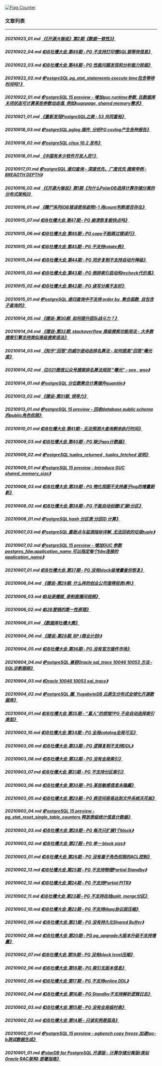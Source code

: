 <a rel="nofollow" href="http://info.flagcounter.com/h9V1"  ><img src="http://s03.flagcounter.com/count/h9V1/bg_FFFFFF/txt_000000/border_CCCCCC/columns_2/maxflags_12/viewers_0/labels_0/pageviews_0/flags_0/"  alt="Flag Counter"  border="0"  ></a>  
  
### 文章列表  
----  
##### 20210923_01.md   [《《开源大咖说》第2期《数据一致性》》](20210923_01.md)  
##### 20210922_04.md   [《DB吐槽大会,第49期 - PG 不支持打印慢SQL锁等待信息》](20210922_04.md)  
##### 20210922_03.md   [《DB吐槽大会,第48期 - PG 性能问题发现和分析能力较弱》](20210922_03.md)  
##### 20210922_02.md   [《PostgreSQL pg_stat_statements execute time包含等待时间吗?》](20210922_02.md)  
##### 20210922_01.md   [《PostgreSQL 15 preview - 增加guc runtime参数, 在数据库关闭状态可计算某些参数动态值, 例如hugepage, shared memory需求》](20210922_01.md)  
##### 20210921_01.md   [《重新发现PostgreSQL之美 - 53 共同富裕》](20210921_01.md)  
##### 20210918_03.md   [《PostgreSQL pglog 插件, 分析PG csvlog产生各种报告》](20210918_03.md)  
##### 20210918_02.md   [《PostgreSQL citus 10.2 发布》](20210918_02.md)  
##### 20210918_01.md   [《中国有多少软件开发人员?》](20210918_01.md)  
##### 20210917_01.md   [《PostgreSQL 递归查询 - 深度优先、广度优先 搜索举例 - BREADTH DEPTH》](20210917_01.md)  
##### 20210916_02.md   [《《开源大咖说》第1期《为什么PolarDB选择计算存储分离的分布式架构》》](20210916_02.md)  
##### 20210916_01.md   [《鞭尸系列(DB错误使用姿势)-1 用count判断是否存在》](20210916_01.md)  
##### 20210915_07.md   [《DB吐槽大会,第47期 - PG 崩溃恢复能快点吗》](20210915_07.md)  
##### 20210915_06.md   [《DB吐槽大会,第46期 - PG copy不能跳过错误行》](20210915_06.md)  
##### 20210915_05.md   [《DB吐槽大会,第45期 - PG 不支持rotate表》](20210915_05.md)  
##### 20210915_04.md   [《DB吐槽大会,第44期 - PG 同步复制不支持自动升降级》](20210915_04.md)  
##### 20210915_03.md   [《DB吐槽大会,第43期 - PG 倒排索引启动和recheck代价高》](20210915_03.md)  
##### 20210915_02.md   [《DB吐槽大会,第42期 - PG 读写分离不友好》](20210915_02.md)  
##### 20210915_01.md   [《PostgreSQL 递归查询中不支持 order by, 聚合函数, 自包含子查询的》](20210915_01.md)  
##### 20210914_05.md   [《德说-第30期, 如何提升团队战斗力？》](20210914_05.md)  
##### 20210914_04.md   [《德说-第32期, stackoverflow 高级搜索功能用法 - 大多数搜索引擎支持类似高级搜索语法》](20210914_04.md)  
##### 20210914_03.md   [《知乎“回答”的威尔逊动态排名算法 - 如何提高"回答"曝光度》](20210914_03.md)  
##### 20210914_02.md   [《2021微信公众号搜索排名算法规则 "曝光" - seo , wso》](20210914_02.md)  
##### 20210914_01.md   [《PostgreSQL 分位数聚合计算插件quantile》](20210914_01.md)  
##### 20210913_02.md   [《德说-第31期, 领导力》](20210913_02.md)  
##### 20210913_01.md   [《PostgreSQL 15 preview - 回收database public schema的public角色权限》](20210913_01.md)  
##### 20210910_01.md   [《DB吐槽大会,第41期 - 无法预测大查询剩余执行时间》](20210910_01.md)  
##### 20210909_03.md   [《DB吐槽大会,第40期 - PG 缺少qps计数器》](20210909_03.md)  
##### 20210909_02.md   [《PostgreSQL tuples_returned , tuples_fetched 说明》](20210909_02.md)  
##### 20210909_01.md   [《PostgreSQL 15 preview - Introduce GUC shared_memory_size》](20210909_01.md)  
##### 20210908_03.md   [《DB吐槽大会,第39期 - PG 物化视图不支持基于log的增量刷新》](20210908_03.md)  
##### 20210908_02.md   [《DB吐槽大会,第38期 - PG 不能自动创建(扩展)分区》](20210908_02.md)  
##### 20210908_01.md   [《PostgreSQL hash 分区表 分区ID 计算》](20210908_01.md)  
##### 20210907_03.md   [《PostgreSQL 膨胀点与监测指标详解, 无法回收的垃圾tuple》](20210907_03.md)  
##### 20210907_02.md   [《PostgreSQL 15 preview - 增加GUC 参数 postgres_fdw.application_name 可以指定每个fdw连接的application_name》](20210907_02.md)  
##### 20210907_01.md   [《DB吐槽大会,第37期 - PG 没有block级增量备份恢复》](20210907_01.md)  
##### 20210906_04.md   [《德说-第29期, 什么样的创业公司值得投资(奔)》](20210906_04.md)  
##### 20210906_03.md   [《B站录播姬, 录制直播间视频》](20210906_03.md)  
##### 20210906_02.md   [《B2B营销的第一性原理》](20210906_02.md)  
##### 20210906_01.md   [《数据库吐槽大赛》](20210906_01.md)  
##### 20210904_06.md   [《德说-第28期, BP (商业计划)》](20210904_06.md)  
##### 20210904_05.md   [《DB吐槽大会,第36期 - PG 没有官方插件市场》](20210904_05.md)  
##### 20210904_04.md   [《PostgreSQL 兼容Oracle sql_trace 10046 10053 方法 - SQL诊断跟踪》](20210904_04.md)  
##### 20210904_03.md   [《Oracle 10046 10053 sql_trace》](20210904_03.md)  
##### 20210904_02.md   [《PostgreSQL 圈, YugabyteDB 云原生分布式全球化开源数据库》](20210904_02.md)  
##### 20210904_01.md   [《DB吐槽大会,第35期 - "富人"的烦恼?PG 不会自动选择索引类型》](20210904_01.md)  
##### 20210903_10.md   [《DB吐槽大会,第34期 - PG 全局catalog全局可见》](20210903_10.md)  
##### 20210903_09.md   [《DB吐槽大会,第33期 - PG 逻辑复制不支持DDL》](20210903_09.md)  
##### 20210903_08.md   [《DB吐槽大会,第32期 - PG 没有全局索引》](20210903_08.md)  
##### 20210903_07.md   [《DB吐槽大会,第31期 - PG 不支持分区索引》](20210903_07.md)  
##### 20210903_06.md   [《DB吐槽大会,第30期 - PG 某些敏感信息未隐藏》](20210903_06.md)  
##### 20210903_05.md   [《DB吐槽大会,第29期 - PG 表空间容易达到文件系统天花板》](20210903_05.md)  
##### 20210903_04.md   [《PostgreSQL 15 preview - pg_stat_reset_single_table_counters 释放表级统计信息计数器》](20210903_04.md)  
##### 20210903_03.md   [《DB吐槽大会,第28期 - PG 每次只扩展1个block》](20210903_03.md)  
##### 20210903_02.md   [《DB吐槽大会,第27期 - PG 单一 block size》](20210903_02.md)  
##### 20210903_01.md   [《DB吐槽大会,第26期 - PG 没有基于角色权限的ACL控制》](20210903_01.md)  
##### 20210902_13.md   [《DB吐槽大会,第25期 - PG 不支持物理Partial Standby》](20210902_13.md)  
##### 20210902_12.md   [《DB吐槽大会,第24期 - PG 不支持Partial PITR》](20210902_12.md)  
##### 20210902_11.md   [《DB吐槽大会,第23期 - PG 不支持在线split, merge分区》](20210902_11.md)  
##### 20210902_10.md   [《DB吐槽大会,第22期 - PG 不支持libpq协议层压缩》](20210902_10.md)  
##### 20210902_09.md   [《DB吐槽大会,第21期 - PG 没有持久化Shared Buffer》](20210902_09.md)  
##### 20210902_08.md   [《DB吐槽大会,第20期 - PG pg_upgrade大版本升级不支持增量》](20210902_08.md)  
##### 20210902_07.md   [《DB吐槽大会,第19期 - PG 没有block level压缩》](20210902_07.md)  
##### 20210902_06.md   [《DB吐槽大会,第18期 - PG 索引无版本信息》](20210902_06.md)  
##### 20210902_05.md   [《DB吐槽大会,第17期 - PG 不支持online DDL》](20210902_05.md)  
##### 20210902_04.md   [《DB吐槽大会,第16期 - PG Standby不支持解析逻辑日志》](20210902_04.md)  
##### 20210902_03.md   [《DB吐槽大会,第15期 - PG 没有全局临时表》](20210902_03.md)  
##### 20210902_02.md   [《DB吐槽大会,第14期 - 只读实例是孤岛》](20210902_02.md)  
##### 20210902_01.md   [《PostgreSQL 15 preview - pgbench copy freeze 加速tpc-b测试数据生成》](20210902_01.md)  
##### 20210901_01.md   [《PolarDB for PostgreSQL 开源版 - 计算存储分离版(类似Oracle RAC架构) 部署指南》](20210901_01.md)  
